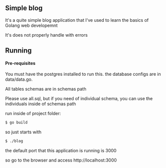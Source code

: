 ## Simple blog

It's a quite simple blog application that I've used to learn the basics of Golang web developemnt

It's does not properly handle with errors 

## Running

#### Pre-requisites
You must have the postgres installed to run this. the database configs are in data/data.go.

All tables schemas are in schemas path

Please use all.sql, but if you need of individual schema, you can use
the individuals inside of schemas path

run inside of project folder: 

```sh
$ go build 
```
so just starts with

```sh
$ ./blog 
```

the default port that this application is running is 3000

so go to the browser and access http://localhost:3000